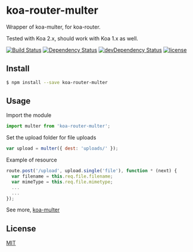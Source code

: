 # koa-router-multer
Wrapper of koa-multer, for koa-router.

Tested with Koa 2.x, should work with Koa 1.x as well.

[![Build Status](https://travis-ci.org/hirako2000/koa-router-multer.svg?branch=master)](https://travis-ci.org/hirako2000/koa-router-multer)
[![Dependency Status](https://david-dm.org/hirako2000/koa-router-multer.svg)](https://david-dm.org/hirako2000/koa-router-multer)
[![devDependency Status](https://david-dm.org/hirako2000/koa-router-multer/dev-status.svg)](https://david-dm.org/hirako2000/koa-router-multer#info=devDependencies)
[![license](https://img.shields.io/github/license/mashape/apistatus.svg?maxAge=2592000)](https://github.com/hirako2000/koa-router-multer/blob/master/LICENSE)

## Install

```sh
$ npm install --save koa-router-multer
```

## Usage

Import the module
```js
import multer from 'koa-router-multer';
```

Set the upload folder for file uploads
```js
var upload = multer({ dest: 'uploads/' });
```
Example of resource 
```js
route.post('/upload', upload.single('file'), function * (next) {
  var filename = this.req.file.filename;
  var mimeType = this.req.file.mimetype;
  ...
  ...
});
```



See more, [koa-multer](https://github.com/koa-modules/multer)

## License

  [MIT](LICENSE)
